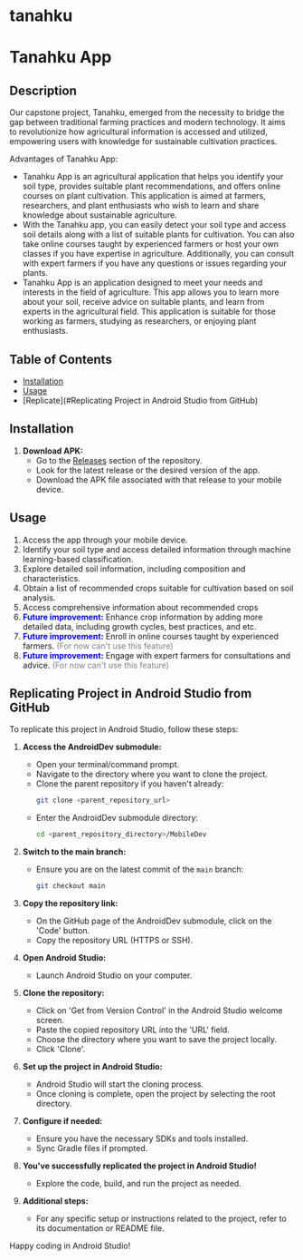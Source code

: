 # tanahku
# Tanahku App

## Description
Our capstone project, Tanahku, emerged from the necessity to bridge the gap between traditional farming practices and modern technology. It aims to revolutionize how agricultural information is accessed and utilized, empowering users with knowledge for sustainable cultivation practices.

Advantages of Tanahku App:
- Tanahku App is an agricultural application that helps you identify your soil type, provides suitable plant recommendations, and offers online courses on plant cultivation. This application is aimed at farmers, researchers, and plant enthusiasts who wish to learn and share knowledge about sustainable agriculture.
- With the Tanahku app, you can easily detect your soil type and access soil details along with a list of suitable plants for cultivation. You can also take online courses taught by experienced farmers or host your own classes if you have expertise in agriculture. Additionally, you can consult with expert farmers if you have any questions or issues regarding your plants.
- Tanahku App is an application designed to meet your needs and interests in the field of agriculture. This app allows you to learn more about your soil, receive advice on suitable plants, and learn from experts in the agricultural field. This application is suitable for those working as farmers, studying as researchers, or enjoying plant enthusiasts.

## Table of Contents
- [Installation](#installation)
- [Usage](#usage)
- [Replicate](#Replicating Project in Android Studio from GitHub)

## Installation
1. **Download APK:**
   - Go to the [Releases](https://github.com/AndriRahmadani12/tanahku/tree/main/Releases) section of the repository.
   - Look for the latest release or the desired version of the app.
   - Download the APK file associated with that release to your mobile device.

## Usage
1. Access the app through your mobile device.
2. Identify your soil type and access detailed information through machine learning-based classification.
3. Explore detailed soil information, including composition and characteristics.
4. Obtain a list of recommended crops suitable for cultivation based on soil analysis.
5. Access comprehensive information about recommended crops
6. <font color="blue">**Future improvement:**</font> Enhance crop information by adding more detailed data, including growth cycles, best practices, and etc. <font color="gray"></font>
7. <font color="blue">**Future improvement:**</font> Enroll in online courses taught by experienced farmers. <font color="gray">(For now can't use this feature)</font>
8. <font color="blue">**Future improvement:**</font> Engage with expert farmers for consultations and advice. <font color="gray">(For now can't use this feature)</font>



## Replicating Project in Android Studio from GitHub

To replicate this project in Android Studio, follow these steps:

1. **Access the AndroidDev submodule:**
   - Open your terminal/command prompt.
   - Navigate to the directory where you want to clone the project.
   - Clone the parent repository if you haven't already:
     ```bash
     git clone <parent_repository_url>
     ```
   - Enter the AndroidDev submodule directory:
     ```bash
     cd <parent_repository_directory>/MobileDev
     ```

2. **Switch to the main branch:**
   - Ensure you are on the latest commit of the `main` branch:
     ```bash
     git checkout main
     ```

3. **Copy the repository link:**
   - On the GitHub page of the AndroidDev submodule, click on the 'Code' button.
   - Copy the repository URL (HTTPS or SSH).

4. **Open Android Studio:**
   - Launch Android Studio on your computer.

5. **Clone the repository:**
   - Click on 'Get from Version Control' in the Android Studio welcome screen.
   - Paste the copied repository URL into the 'URL' field.
   - Choose the directory where you want to save the project locally.
   - Click 'Clone'.

6. **Set up the project in Android Studio:**
   - Android Studio will start the cloning process.
   - Once cloning is complete, open the project by selecting the root directory.

7. **Configure if needed:**
   - Ensure you have the necessary SDKs and tools installed.
   - Sync Gradle files if prompted.

8. **You've successfully replicated the project in Android Studio!**
   - Explore the code, build, and run the project as needed.

9. **Additional steps:**
   - For any specific setup or instructions related to the project, refer to its documentation or README file.

Happy coding in Android Studio!

